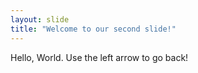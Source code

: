 ```yaml
---
layout: slide
title: "Welcome to our second slide!"
---
```

Hello, World.
Use the left arrow to go back!